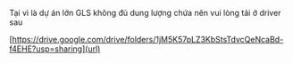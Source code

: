 Tại vì là dự án lớn GLS không đủ dung lượng chứa nên vui lòng tải ở driver sau


[https://drive.google.com/drive/folders/1jM5K57pLZ3KbStsTdvcQeNcaBd-f4EHE?usp=sharing](url)
